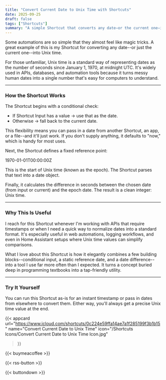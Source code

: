 ```yaml
---
title: "Convert Current Date to Unix Time with Shortcuts"
date: 2025-09-25
draft: false
tags: ["Shortcuts"]
summary: "A simple Shortcut that converts any date—or the current one—into Unix time, perfect for APIs, logging, and automation workflows."
---
```


Some automations are so simple that they almost feel like magic tricks. A great example of this is my Shortcut for converting any date--or just the current one--into Unix time.

For those unfamiliar, Unix time is a standard way of representing dates as the number of seconds since January 1, 1970, at midnight UTC. It's widely used in APIs, databases, and automation tools because it turns messy human dates into a single number that's easy for computers to understand.

---

### How the Shortcut Works

The Shortcut begins with a conditional check:

- If Shortcut Input has a value → use that as the date.
- Otherwise → fall back to the current date.

This flexibility means you can pass in a date from another Shortcut, an app, or a file--and it'll just work. If you don't supply anything, it defaults to "now," which is handy for most uses.

Next, the Shortcut defines a fixed reference point:

1970-01-01T00:00:00Z

This is the start of Unix time (known as the epoch). The Shortcut parses that text into a date object.

Finally, it calculates the difference in seconds between the chosen date (from input or current) and the epoch date. The result is a clean integer: Unix time.

----

### Why This Is Useful

I reach for this Shortcut whenever I'm working with APIs that require timestamps or when I need a quick way to normalize dates into a standard format. It's especially useful in web automations, logging workflows, and even in Home Assistant setups where Unix time values can simplify comparisons.
  
What I love about this Shortcut is how it elegantly combines a few building blocks--conditional input, a static reference date, and a date difference--into a tool I use far more often than I expected. It turns a concept buried deep in programming textbooks into a tap-friendly utility.

---

### Try It Yourself

You can run this Shortcut as-is for an instant timestamp or pass in dates from elsewhere to convert them. Either way, you'll always get a precise Unix time value at the end.

{{< appcard 
    url="https://www.icloud.com/shortcuts/0c224e59ffa14ae7a1f285199f3b1b15" 
    name="Convert Current Date to Unix Time" 
    icon="/Shortcuts Icons/Convert Current Date to Unix Time Icon.jpg" 
>}}

{{< buymeacoffee >}}

{{< rss-button >}}

{{< buttondown >}}